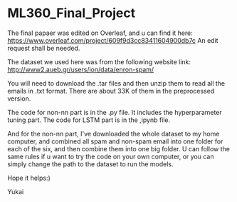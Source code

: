 # ML360_Final_Project

The final papaer was edited on Overleaf, and u can find it here:
https://www.overleaf.com/project/609f9d3cc83411604900db7c
An edit request shall be needed.

The dataset we used here was from the following website link:
http://www2.aueb.gr/users/ion/data/enron-spam/

You will need to download the .tar files and then unzip them to read all the emails in .txt format.
There are about 33K of them in the preprocessed version.

The code for non-nn part is in the .py file. It includes the hyperparameter tuning part.
The code for LSTM part is in the ,ipynb file.

And for the non-nn part, I've downloaded the whole dataset to my home computer, and combined all spam and non-spam email into one folder for each of the six, and then combine them into one big folder. U can follow the same rules if u want to try the code on your own computer, or you can simply change the path to the dataset to run the models.

Hope it helps:)

Yukai
